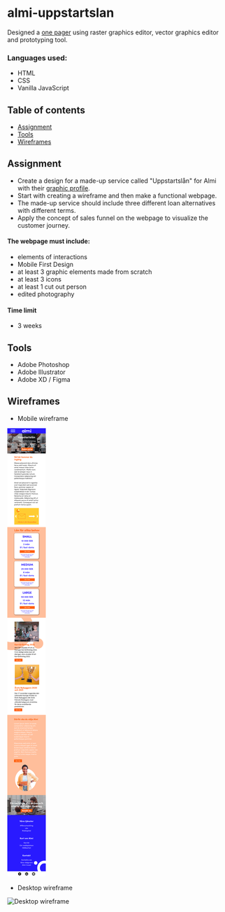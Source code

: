 # almi-uppstartslan
Designed a [one pager](https://uppstartslan-raymond-lam.netlify.app/) using raster graphics editor, vector graphics editor and prototyping tool.
### Languages used:
- HTML
- CSS
- Vanilla JavaScript


## Table of contents
* [Assignment](#assignment)
* [Tools](#tools)
* [Wireframes](#wireframes)

## Assignment

- Create a design for a made-up service called "Uppstartslån" for Almi with their [graphic profile](https://www.almi.se/om-almi/press/grafisk-profil/).
- Start with creating a wireframe and then make a functional webpage.
- The made-up service should include three different loan alternatives with different terms.
- Apply the concept of sales funnel on the webpage to visualize the customer journey.

#### The webpage must include:
- elements of interactions
- Mobile First Design
- at least 3 graphic elements made from scratch
- at least 3 icons
- at least 1 cut out person 
- edited photography

#### Time limit
- 3 weeks

## Tools

- Adobe Photoshop
- Adobe Illustrator
- Adobe XD / Figma

## Wireframes

- Mobile wireframe 

![Mobile wireframe](https://github.com/R4YLx/almi-uppstartslan/blob/main/assets/images/almi-wireframe-mobile.png)

- Desktop wireframe

![Desktop wireframe](https://github.com/R4YLx/almi-uppstartslan/blob/main/assets/images/almi-wireframe-web.png)
